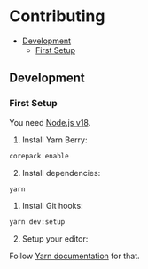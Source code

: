 # Contributing

- [Development](#development)
  - [First Setup](#first-setup)

## Development

### First Setup

You need [Node.js v18](https://nodejs.org/en/).

1. Install Yarn Berry:

```sh
corepack enable
```

2. Install dependencies:

```sh
yarn
```

1. Install Git hooks:

```sh
yarn dev:setup
```

2. Setup your editor:

Follow [Yarn documentation](https://yarnpkg.com/getting-started/editor-sdks#editor-setup) for that.

